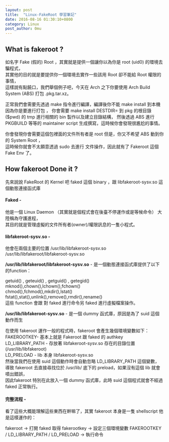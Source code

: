 ```yaml
---
layout: post
title:  "Linux-FakeRoot 學習筆記" 
date: 2016-08-16 01:30:10+0800
category: Linux
post_author: 0mu
---
```

What is fakeroot ? 
--
如名字 Fake (假的) Root ，其實就是提供一個讓你以為你是 root (uid0) 的環境去騙程式，    
其實他的目的就是要提供你一個環境去實作一些該用 Root 卻不能給 Root 權限的事情，    
這樣說有點饒口，我們舉個例子吧，今天在 Arch 之下你要使用 Arch Build System (ABS) 打包 .pkg.tar.xz。
    
正常我們會需要先透過 make 指令進行編譯，編譯後你不能 make install 到本機因為你是要進行打包 ， 
你會需要 make install DESTDIR= 到 pkg 的根目錄 ($pwd) 的 tmp 進行相關的 bin 製作以及建立目錄結構，
然後透過 ABS 進行 PKGBUILD 等等的 maintainer script 生成撰寫，這時候你會發現很尷尬的事情。
    
你會發現你會需要這個包裡面的文件所有者是 root 但是，你又不希望 ABS 動到你的 System Root ，    
這時候你就會不太願意透過 sudo 去進行 文件操作，因此就有了 Fakeroot 這個 Fake Env 了。
    
		
How fakeroot Done it ?
--
先來說說 FakeRoot 的 Kernel 吧 faked 這個 binary ，跟 libfakeroot-sysv.so 這個動態連接函式庫    

#### Faked  -
他是一個 Linux Daemon （其實就是個程式會在後臺不停運作或是等候命令） 大陸稱為守護進程，    
其目的就是管理虛擬的文件所有者(owner)/權限訊息的一隻小程式。    

#### libfakeroot-sysv.so -
他會在兩個主要的位置 /usr/lib/libfakeroot-sysv.so /usr/lib/libfakeroot/libfakeroot-sysv.so    
    
**/usr/lib/libfakeroot/libfakeroot-sysv.so** - 是一個動態連接函式庫提供了以下的function：
    
getuid() , geteuid() , getguid() , getegid()    
mknod(),chown(),lchown(),fchown()    
chmod(),fchmod(),mkdir(),lstat()    
fstat(),stat(),unlink(),remove(),rmdir(),rename()    
這些 function 會跟 對 faked 進行命令另 faked 進行虛擬檔案操作。    
     
**/usr/lib/libfakeroot-sysv.so** - 是一個 dummy 函式庫，原因是為了 suid 這個動作而生    
    
在使用 fakeroot 運作一般的程式時，fakeroot 會產生幾個環境變數如下：    
FAKEROOTKEY- 基本上就是 Fakeroot 跟 faked 的 authkey    
LD_LIBRARY_PATH - 存放著 libfakeroot-sysv.so 存在的目錄位置 (/usr/lib/libfakeroot)    
LD_PRELOAD - lib 本身 libfakeroot-sysv.so    
然後當我們在使用 suid 這個動作時會自動忽略 LD_LIBRARY_PATH 這個變數，    
導致 fakeroot  去直接尋找位於 /usr/lib/ 底下的 preload，如果沒有這個 lib 就會噴出錯誤，    
因此fakeroot 特別在此放入一個 dummy 函式庫，此時 suid 這個程式就會不經過 faked 正常執行。    
     
#### 完整流程 -
看了這些大概能理解這些東西在幹嘛了，其實 fakeroot 本身是一隻 shellscript 他是這樣運作的：
    
fakeroot -> 打開 faked 取得 fakerootkey -> 設定三個環境變數 FAKEROOTKEY / LD_LIBRARY_PATH  / LD_PRELOAD -> 執行命令    








